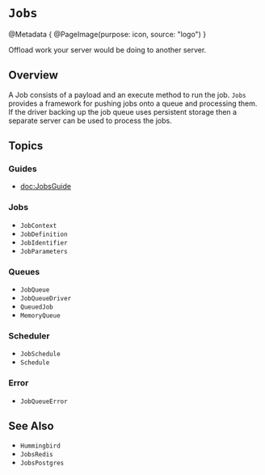 # ``Jobs``

@Metadata {
    @PageImage(purpose: icon, source: "logo")
}

Offload work your server would be doing to another server. 

## Overview

A Job consists of a payload and an execute method to run the job. `Jobs` provides a framework for pushing jobs onto a queue and processing them. If the driver backing up the job queue uses persistent storage then a separate server can be used to process the jobs.

## Topics

### Guides

- <doc:JobsGuide>

### Jobs

- ``JobContext``
- ``JobDefinition``
- ``JobIdentifier``
- ``JobParameters``

### Queues

- ``JobQueue``
- ``JobQueueDriver``
- ``QueuedJob``
- ``MemoryQueue``

### Scheduler

- ``JobSchedule``
- ``Schedule``

### Error

- ``JobQueueError``

## See Also

- ``Hummingbird``
- ``JobsRedis``
- ``JobsPostgres``
